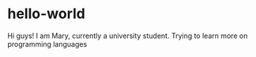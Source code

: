 # hello-world

Hi guys! I am Mary, currently a university student.
Trying to learn more on programming languages
